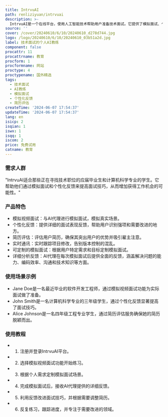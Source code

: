 ```yaml
---
title: IntrvuAI
path: renliziyuan/intrvuai
description: >-
  IntrvuAI是一个在线平台，使用人工智能技术帮助用户准备技术面试。它提供了模拟面试、个性化反馈和简历评估服务，帮助用户提高面试技巧，增强自信心，并确保他们的简历能够吸引潜在雇主的注意。
source: ''
cover: /cover/20240610/6/10/20240610_d278d744.jpg
logo: /logo/20240610/6/10/20240610_03b51a2d.jpg
label: 技术面试的个人AI教练
component: false
procattr: 11
procattrname: 教育
procform: 1
procformname: 网站
proctype: 4
proctypename: 国外精选
tags:
  - 技术面试
  - AI教练
  - 模拟面试
  - 个性化反馈
  - 简历评估
createTime: '2024-06-07 17:54:37'
updateTime: '2024-06-07 17:54:37'
lang: en
isicp: 2
isqian: 1
iswx: 1
isqq: 1
iscom: 2
price: 免费试用
catname: 教育
---
```




### 需求人群
"IntrvuAI适合那些正在寻找技术职位的应届毕业生和计算机科学专业的学生。它帮助他们通过模拟面试和个性化反馈来提高面试技巧，从而增加获得工作机会的可能性。"

### 产品特色
* 模拟视频面试：与AI代理进行模拟面试，模拟真实场景。
* 个性化反馈：提供详细的面试表现反馈，帮助用户识别强项和需要改进的地方。
* 简历评估：评估用户简历，确保其突出用户的优势并吸引雇主注意。
* 实时通讯：实时跟踪项目修改，告别版本控制的混乱。
* 可定制的模拟面试：根据用户特定需求和目标定制模拟面试。
* 详细分析反馈：AI代理在每次模拟面试后提供全面的反馈，涵盖解决问题的能力、编码效率、沟通和技术知识等方面。

### 使用场景示例
* Jane Doe是一名最近毕业的软件开发工程师，通过模拟视频面试功能为实际面试做了准备。
* John Smith是一名计算机科学专业的三年级学生，通过个性化反馈显著提高了面试技巧。
* Alice Johnson是一名四年级工程专业学生，通过简历评估服务确保她的简历脱颖而出。

### 使用教程
* 1. 注册并登录IntrvuAI平台。
* 2. 选择模拟视频面试功能开始练习。
* 3. 根据个人需求定制模拟面试场景。
* 4. 完成模拟面试后，接收AI代理提供的详细反馈。
* 5. 利用反馈改进面试技巧，并根据需要调整简历。
* 6. 反复练习，跟踪进度，并专注于需要改进的领域。

  

